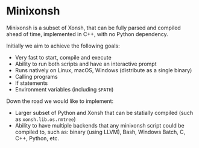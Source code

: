 # Minixonsh

Minixonsh is a subset of Xonsh, that can be fully parsed and compiled ahead of
time, implemented in C++, with no Python dependency.

Initially we aim to achieve the following goals:

* Very fast to start, compile and execute
* Ability to run both scripts and have an interactive prompt
* Runs natively on Linux, macOS, Windows (distribute as a single binary)
* Calling programs
* If statements
* Environment variables (including `$PATH`)

Down the road we would like to implement:

* Larger subset of Python and Xonsh that can be statially compiled (such as
  `xonsh.lib.os.rmtree`)
* Ability to have multiple backends that any minixonsh script could be compiled
  to, such as: binary (using LLVM), Bash, Windows Batch, C, C++, Python, etc.
